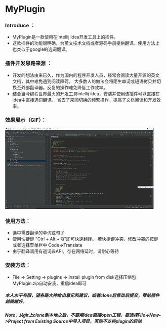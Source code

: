 # MyPlugin
### Introduce ：
* MyPlugin是一款使用在Intellij idea开发工具上的插件。 
* 这款插件的功能很明确，为英文技术文档或者源码手册提供翻译。使用方法上也类似于google的选词翻译。
### 插件开发思路来源 ：
* 开发的想法由来已久，作为国内的程序开发人员，经常会阅读大量开源的英文文档，其中难免遇到阅读障碍。
大多数人的做法会将陌生单词或短语拷贝并切换至外部翻译器，反复的操作难免降低工作效率。
* 结合当今编程世界最火的开发工具Intellij idea，安装并使用该插件可以直接在idea中直接选词翻译。
省去了来回切换的频繁操作，提高了文档阅读和开发效率。

### 效果展示（GIF）：
<img src="./GIF/Plugin.gif">

### 使用方法：
* 选中需要翻译的单词或句子
* 使用快捷键 "Ctrl + Alt + Q"即可快速翻译。 若快捷键冲突，修改冲突的按键或者选择菜单栏中 Code->Translate
* 由于翻译调用有道词典API，存在网络延时，请耐心等待

### 安装方法：
* File -> Setting -> plugins -> install plugin from disk选择压缩包MyPlugin.zip自动安装，重启idea即可


##### 本人水平有限，望各路大神给出意见和建议，或者clone后修改后提交，帮助插件越做越好。
##### Note : 从git上clone到本地之后，不要用idea直接open工程，要选择File->New->Project from Existing Source中导入项目，否则不支持plugin的启动
